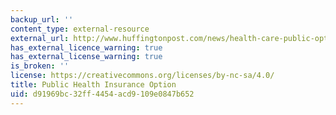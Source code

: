 ```yaml
---
backup_url: ''
content_type: external-resource
external_url: http://www.huffingtonpost.com/news/health-care-public-option/
has_external_licence_warning: true
has_external_license_warning: true
is_broken: ''
license: https://creativecommons.org/licenses/by-nc-sa/4.0/
title: Public Health Insurance Option
uid: d91969bc-32ff-4454-acd9-109e0847b652
---
```

